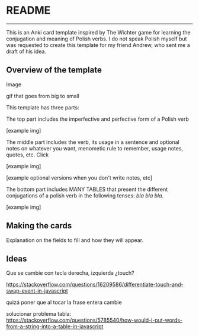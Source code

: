 # README

------

This is an Anki card template inspired by The Wichter game for  learning the conjugation and meaning of Polish verbs. I do not speak  Polish myself but was requested to create this template for my friend  Andrew, who sent me a draft of his idea.

## 

## Overview of the template

Image

gif that goes from big to small

This template has three parts:

The top part includes the imperfective and perfective form of a Polish verb

[example img]

The middle part includes the verb, its usage in a sentence and  optional notes on whatever you want, menometic rule to remember, usage  notes, quotes, etc. Click

[example img]

[example optional versions when you don't write notes, etc]

The bottom part includes MANY TABLES that present the different conjugations of a polish verb in the following tenses: *bla bla bla*.

[example img]

## 

## Making the cards

Explanation on the fields to fill and how they will appear.

## 

## Ideas

Que se cambie con tecla derecha, izquierda ¿touch?

https://stackoverflow.com/questions/16209586/differentiate-touch-and-swap-event-in-javascript

quizá poner que al tocar la frase entera cambie

solucionar problema tabla: https://stackoverflow.com/questions/5785540/how-would-i-put-words-from-a-string-into-a-table-in-javascript